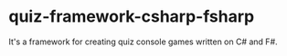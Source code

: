 # quiz-framework-csharp-fsharp
It's a framework for creating quiz console games written on C# and F#.
